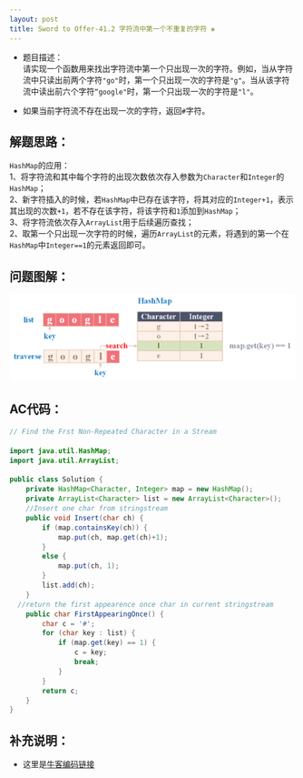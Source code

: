 ```yaml
---
layout: post
title: Sword to Offer-41.2 字符流中第一个不重复的字符 ❀
---
```


* 题目描述：  
请实现一个函数用来找出字符流中第一个只出现一次的字符。例如，当从字符流中只读出前两个字符`"go"`时，第一个只出现一次的字符是`"g"`。当从该字符流中读出前六个字符`“google"`时，第一个只出现一次的字符是`"l"`。

* 如果当前字符流不存在出现一次的字符，返回`#`字符。


## 解题思路：

`HashMap`的应用：  
1、将字符流和其中每个字符的出现次数依次存入参数为`Character`和`Integer`的`HashMap`；  
2、新字符插入的时候，若`HashMap`中已存在该字符，将其对应的`Integer+1`，表示其出现的次数`+1`，若不存在该字符，将该字符和`1`添加到`HashMap`；  
3、将字符流依次存入`ArrayList`用于后续遍历查找；  
2、取第一个只出现一次字符的时候，遍历`ArrayList`的元素，将遇到的第一个在`HashMap`中`Integer==1`的元素返回即可。

## 问题图解：

<center>
    <img src="/assets/img/blog/sword-offer-41.2.png">
</center>


## AC代码：

```java
// Find the Frst Non-Repeated Character in a Stream

import java.util.HashMap;
import java.util.ArrayList;

public class Solution {
    private HashMap<Character, Integer> map = new HashMap();
    private ArrayList<Character> list = new ArrayList<Character>();
    //Insert one char from stringstream
    public void Insert(char ch) {
        if (map.containsKey(ch)) {
            map.put(ch, map.get(ch)+1);
        }
        else {
            map.put(ch, 1);
        }
        list.add(ch);
    }
  //return the first appearence once char in current stringstream
    public char FirstAppearingOnce() {
        char c = '#';
        for (char key : list) {
            if (map.get(key) == 1) {
                c = key;
                break;
            }
        }
        return c;
    }
}
```

## 补充说明：

* 这里是[牛客编码链接](https://www.nowcoder.com/practice/00de97733b8e4f97a3fb5c680ee10720?tpId=13&&tqId=11207&rp=1&ru=/ta/coding-interviews&qru=/ta/coding-interviews/question-ranking)